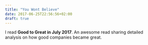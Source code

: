 ```yaml
---
title: "You Wont Believe"
date: 2017-06-25T22:56:56+02:00
draft: true
---
```


I read **Good to Great in July 2017**. An awesome read sharing detailed analysis on how good companies became great.
